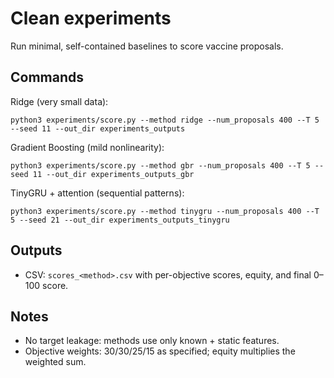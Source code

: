 Clean experiments
=================

Run minimal, self-contained baselines to score vaccine proposals.

Commands
--------

Ridge (very small data):

```
python3 experiments/score.py --method ridge --num_proposals 400 --T 5 --seed 11 --out_dir experiments_outputs
```

Gradient Boosting (mild nonlinearity):

```
python3 experiments/score.py --method gbr --num_proposals 400 --T 5 --seed 11 --out_dir experiments_outputs_gbr
```

TinyGRU + attention (sequential patterns):

```
python3 experiments/score.py --method tinygru --num_proposals 400 --T 5 --seed 21 --out_dir experiments_outputs_tinygru
```

Outputs
-------

- CSV: `scores_<method>.csv` with per-objective scores, equity, and final 0–100 score.

Notes
-----

- No target leakage: methods use only known + static features.
- Objective weights: 30/30/25/15 as specified; equity multiplies the weighted sum.

